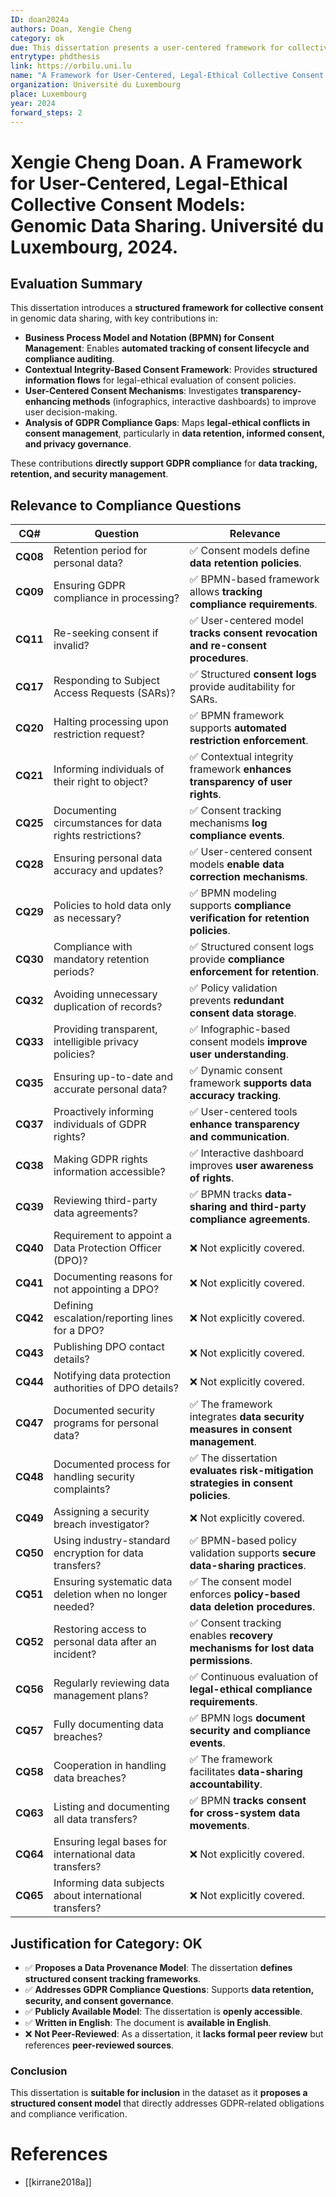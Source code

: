 ```yaml
---
ID: doan2024a
authors: Doan, Xengie Cheng
category: ok
due: This dissertation presents a user-centered framework for collective consent in genomic data sharing, integrating GDPR compliance tracking, business process modeling (BPMN), and contextual integrity methodologies. The model enhances transparency, policy validation, and user engagement for consent processes.
entrytype: phdthesis
link: https://orbilu.uni.lu
name: "A Framework for User-Centered, Legal-Ethical Collective Consent Models: Genomic Data Sharing"
organization: Université du Luxembourg
place: Luxembourg
year: 2024
forward_steps: 2
---
```

# Xengie Cheng Doan. A Framework for User-Centered, Legal-Ethical Collective Consent Models: Genomic Data Sharing. Université du Luxembourg, 2024.

## Evaluation Summary

This dissertation introduces a **structured framework for collective consent** in genomic data sharing, with key contributions in:

- **Business Process Model and Notation (BPMN) for Consent Management**: Enables **automated tracking of consent lifecycle and compliance auditing**.
- **Contextual Integrity-Based Consent Framework**: Provides **structured information flows** for legal-ethical evaluation of consent policies.
- **User-Centered Consent Mechanisms**: Investigates **transparency-enhancing methods** (infographics, interactive dashboards) to improve user decision-making.
- **Analysis of GDPR Compliance Gaps**: Maps **legal-ethical conflicts in consent management**, particularly in **data retention, informed consent, and privacy governance**.

These contributions **directly support GDPR compliance** for **data tracking, retention, and security management**.

## Relevance to Compliance Questions

| **CQ#** | **Question** | **Relevance** |
|---------|------------|-------------|
| **CQ08** | Retention period for personal data? | ✅ Consent models define **data retention policies**. |
| **CQ09** | Ensuring GDPR compliance in processing? | ✅ BPMN-based framework allows **tracking compliance requirements**. |
| **CQ11** | Re-seeking consent if invalid? | ✅ User-centered model **tracks consent revocation and re-consent procedures**. |
| **CQ17** | Responding to Subject Access Requests (SARs)? | ✅ Structured **consent logs** provide auditability for SARs. |
| **CQ20** | Halting processing upon restriction request? | ✅ BPMN framework supports **automated restriction enforcement**. |
| **CQ21** | Informing individuals of their right to object? | ✅ Contextual integrity framework **enhances transparency of user rights**. |
| **CQ25** | Documenting circumstances for data rights restrictions? | ✅ Consent tracking mechanisms **log compliance events**. |
| **CQ28** | Ensuring personal data accuracy and updates? | ✅ User-centered consent models **enable data correction mechanisms**. |
| **CQ29** | Policies to hold data only as necessary? | ✅ BPMN modeling supports **compliance verification for retention policies**. |
| **CQ30** | Compliance with mandatory retention periods? | ✅ Structured consent logs provide **compliance enforcement for retention**. |
| **CQ32** | Avoiding unnecessary duplication of records? | ✅ Policy validation prevents **redundant consent data storage**. |
| **CQ33** | Providing transparent, intelligible privacy policies? | ✅ Infographic-based consent models **improve user understanding**. |
| **CQ35** | Ensuring up-to-date and accurate personal data? | ✅ Dynamic consent framework **supports data accuracy tracking**. |
| **CQ37** | Proactively informing individuals of GDPR rights? | ✅ User-centered tools **enhance transparency and communication**. |
| **CQ38** | Making GDPR rights information accessible? | ✅ Interactive dashboard improves **user awareness of rights**. |
| **CQ39** | Reviewing third-party data agreements? | ✅ BPMN tracks **data-sharing and third-party compliance agreements**. |
| **CQ40** | Requirement to appoint a Data Protection Officer (DPO)? | ❌ Not explicitly covered. |
| **CQ41** | Documenting reasons for not appointing a DPO? | ❌ Not explicitly covered. |
| **CQ42** | Defining escalation/reporting lines for a DPO? | ❌ Not explicitly covered. |
| **CQ43** | Publishing DPO contact details? | ❌ Not explicitly covered. |
| **CQ44** | Notifying data protection authorities of DPO details? | ❌ Not explicitly covered. |
| **CQ47** | Documented security programs for personal data? | ✅ The framework integrates **data security measures in consent management**. |
| **CQ48** | Documented process for handling security complaints? | ✅ The dissertation **evaluates risk-mitigation strategies in consent policies**. |
| **CQ49** | Assigning a security breach investigator? | ❌ Not explicitly covered. |
| **CQ50** | Using industry-standard encryption for data transfers? | ✅ BPMN-based policy validation supports **secure data-sharing practices**. |
| **CQ51** | Ensuring systematic data deletion when no longer needed? | ✅ The consent model enforces **policy-based data deletion procedures**. |
| **CQ52** | Restoring access to personal data after an incident? | ✅ Consent tracking enables **recovery mechanisms for lost data permissions**. |
| **CQ56** | Regularly reviewing data management plans? | ✅ Continuous evaluation of **legal-ethical compliance requirements**. |
| **CQ57** | Fully documenting data breaches? | ✅ BPMN logs **document security and compliance events**. |
| **CQ58** | Cooperation in handling data breaches? | ✅ The framework facilitates **data-sharing accountability**. |
| **CQ63** | Listing and documenting all data transfers? | ✅ BPMN **tracks consent for cross-system data movements**. |
| **CQ64** | Ensuring legal bases for international data transfers? | ❌ Not explicitly covered. |
| **CQ65** | Informing data subjects about international transfers? | ❌ Not explicitly covered. |

## Justification for Category: OK

- ✅ **Proposes a Data Provenance Model**: The dissertation **defines structured consent tracking frameworks**.  
- ✅ **Addresses GDPR Compliance Questions**: Supports **data retention, security, and consent governance**.  
- ✅ **Publicly Available Model**: The dissertation is **openly accessible**.  
- ✅ **Written in English**: The document is **available in English**.  
- ❌ **Not Peer-Reviewed**: As a dissertation, it **lacks formal peer review** but references **peer-reviewed sources**.

### **Conclusion**
This dissertation is **suitable for inclusion** in the dataset as it **proposes a structured consent model** that directly addresses GDPR-related obligations and compliance verification.

# References

- [[kirrane2018a]]